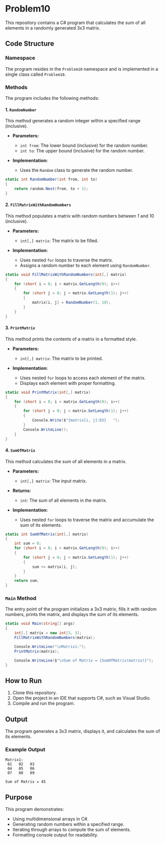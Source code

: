 # Problem10

This repository contains a C# program that calculates the sum of all elements in a randomly generated 3x3 matrix.

## Code Structure

### Namespace
The program resides in the `Problem10` namespace and is implemented in a single class called `Problem10`.

### Methods
The program includes the following methods:

#### 1. `RandomNumber`
This method generates a random integer within a specified range (inclusive).

- **Parameters:**
  - `int from`: The lower bound (inclusive) for the random number.
  - `int to`: The upper bound (inclusive) for the random number.

- **Implementation:**
  - Uses the `Random` class to generate the random number.

```csharp
static int RandomNumber(int from, int to)
{
    return random.Next(from, to + 1);
}
```

#### 2. `FillMatrixWithRandomNumbers`
This method populates a matrix with random numbers between 1 and 10 (inclusive).

- **Parameters:**
  - `int[,] matrix`: The matrix to be filled.

- **Implementation:**
  - Uses nested `for` loops to traverse the matrix.
  - Assigns a random number to each element using `RandomNumber`.

```csharp
static void FillMatrixWithRandomNumbers(int[,] matrix)
{
    for (short i = 0; i < matrix.GetLength(0); i++)
    {
        for (short j = 0; j < matrix.GetLength(1); j++)
        {
            matrix[i, j] = RandomNumber(1, 10);
        }
    }
}
```

#### 3. `PrintMatrix`
This method prints the contents of a matrix in a formatted style.

- **Parameters:**
  - `int[,] matrix`: The matrix to be printed.

- **Implementation:**
  - Uses nested `for` loops to access each element of the matrix.
  - Displays each element with proper formatting.

```csharp
static void PrintMatrix(int[,] matrix)
{
    for (short i = 0; i < matrix.GetLength(0); i++)
    {
        for (short j = 0; j < matrix.GetLength(1); j++)
        {
            Console.Write($"{matrix[i, j]:D2}   ");
        }
        Console.WriteLine();
    }
}
```

#### 4. `SumOfMatrix`
This method calculates the sum of all elements in a matrix.

- **Parameters:**
  - `int[,] matrix`: The input matrix.

- **Returns:**
  - `int`: The sum of all elements in the matrix.

- **Implementation:**
  - Uses nested `for` loops to traverse the matrix and accumulate the sum of its elements.

```csharp
static int SumOfMatrix(int[,] matrix)
{
    int sum = 0;
    for (short i = 0; i < matrix.GetLength(0); i++)
    {
        for (short j = 0; j < matrix.GetLength(1); j++)
        {
            sum += matrix[i, j];
        }
    }
    return sum;
}
```

### `Main` Method
The entry point of the program initializes a 3x3 matrix, fills it with random numbers, prints the matrix, and displays the sum of its elements.

```csharp
static void Main(string[] args)
{
    int[,] matrix = new int[3, 3];
    FillMatrixWithRandomNumbers(matrix);

    Console.WriteLine("\nMatrix1:");
    PrintMatrix(matrix);

    Console.WriteLine($"\nSum of Matrix = {SumOfMatrix(matrix)}");
}
```

## How to Run

1. Clone this repository.
2. Open the project in an IDE that supports C#, such as Visual Studio.
3. Compile and run the program.

## Output
The program generates a 3x3 matrix, displays it, and calculates the sum of its elements.

### Example Output
```
Matrix1:
 01   02   03   
 04   05   06   
 07   08   09   

Sum of Matrix = 45
```

## Purpose
This program demonstrates:
- Using multidimensional arrays in C#.
- Generating random numbers within a specified range.
- Iterating through arrays to compute the sum of elements.
- Formatting console output for readability.
